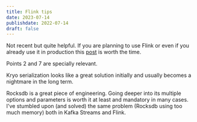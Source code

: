 ```yaml
---
title: Flink tips
date: 2023-07-14
publishdate: 2022-07-14
draft: false
---
```


Not recent but quite helpful. If you are planning to use Flink or even if you already use it in production this [post](https://shopify.engineering/optimizing-apache-flink-applications-tips) is worth the time.

Points 2 and 7 are specially relevant.

Kryo serialization looks like a great solution initially and usually becomes a nightmare in the long term. 

Rocksdb is a great piece of engineering. Going deeper into its multiple options and parameters is worth it at least and mandatory in many cases. I've stumbled upon (and solved) the same problem (Rocksdb using too much memory) both in Kafka Streams and Flink. 